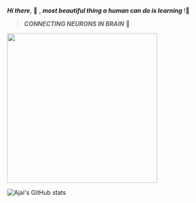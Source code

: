 ***Hi there***, :dart:	, ***most beautiful thing a human can do is learning*** !:green_heart:	

>***CONNECTING NEURONS IN BRAIN*** :brain:	

 <img src="http://www.kurzweilai.net/images/brain-network.png"  width="350" height="350">
 
![Ajai's GitHub stats](https://github-readme-stats.vercel.app/api?username=ajai-cr7&show_icons=true&theme=merko)
